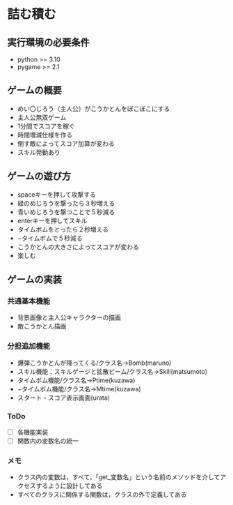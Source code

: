 # 詰む積む

## 実行環境の必要条件
* python >= 3.10
* pygame >= 2.1

## ゲームの概要
* めい〇じろう（主人公）がこうかとんをぼこぼこにする
* 主人公無双ゲーム
* 1分間でスコアを稼ぐ
* 時間増減仕様を作る
* 倒す敵によってスコア加算が変わる
* スキル発動あり

## ゲームの遊び方
* spaceキーを押して攻撃する
* 緑のめじろうを撃ったら３秒増える
* 青いめじろうを撃つことで５秒減る
* enterキーを押してスキル
* タイムボムをとったら２秒増える
* −タイムボムで５秒減る
* こうかとんの大きさによってスコアが変わる
* 楽しむ


## ゲームの実装
### 共通基本機能
* 背景画像と主人公キャラクターの描画
* 敵こうかとん描画

### 分担追加機能
* 爆弾こうかとんが降ってくる/クラス名→Bomb(maruno)
* スキル機能：スキルゲージと拡散ビーム/クラス名→Skill(matsumoto)
* タイムボム機能/クラス名→Ptime(kuzawa)
* −タイムボム機能/クラス名→Mtime(kuzawa)
* スタート・スコア表示画面(urata)

### ToDo
- [ ] 各機能実装
- [ ] 関数内の変数名の統一

### メモ
* クラス内の変数は，すべて，「get_変数名」という名前のメソッドを介してアクセスするように設計してある
* すべてのクラスに関係する関数は，クラスの外で定義してある
